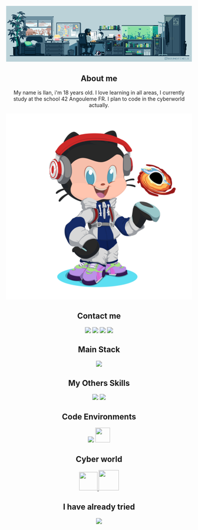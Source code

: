 ![Banner](banner.gif)

<h2 align="center">About me</h2>

<p align="center">
  My name is Ilan, i'm 18 years old. I love learning in all areas, I currently study at the school 42 Angouleme FR.
  I plan to code in the cyberworld actually.
</p>
<img src="MyGithubIcone.png"><img>

<h2 align="center">Contact me</h2>
<p align="center">
  <a href="www.linkedin.com/in/ilan-nowak-glandier"><img src="https://skillicons.dev/icons?i=linkedin"/></a>
  <a href="https://www.instagram.com/ilan_ng23"><img src="https://skillicons.dev/icons?i=instagram"/></a>
  <a href="https://www.discord.com/Cimeci"><img src="https://skillicons.dev/icons?i=discord"/></a>
  <a href="mailto:ilannowakglandier@gmail.com"><img src="https://skillicons.dev/icons?i=gmail"/></a>
</p>

<h2 align="center">Main Stack</h2>
<p align="center">
  <a>
    <img src="https://skillicons.dev/icons?i=c,cpp,ts,tailwind"/>
  </a>
</p>

<h2 align="center">My Others Skills</h2>
<p align="center">
  <a>
    <img src="https://user-images.githubusercontent.com/103866722/177873824-ac727cae-29d5-406d-87de-93bb2bf21f02.png" height="60"/>
    <img src="https://skillicons.dev/icons?i=js,nodejs,html,css,py,docker" height="60"/>
  </a>
</p>

<h2 align="center">Code Environments</h2>
<p align="center">
  <a>
    <img src="https://skillicons.dev/icons?i=vscode,vim,linux,ubuntu,github,git,bash"/>
    <img src="https://upload.wikimedia.org/wikipedia/commons/thumb/f/ff/VirtualBox_2024_Logo.svg/1200px-VirtualBox_2024_Logo.svg.png" width="40" height="40"/>
  </a>
</p>

<h2 align="center">Cyber world</h2>
<p align="center">
  <a href="https://www.root-me.org/Cimeci"> <img src="https://shop.root-me.org/cdn/shop/files/image.png?v=1686868887&width=600" width="50" height="50"/> </a>
  <a href="https://www.hackthebox.com"> <img src="https://avatars.githubusercontent.com/u/31746234?s=200&v=4" width="55" height="55"/> </a>
</p>

<h2 align="center">I have already tried</h2>
<p align="center">
  <a>
    <img src="https://skillicons.dev/icons?i=arduino,blender,unreal"/>
  </a>
</p>
